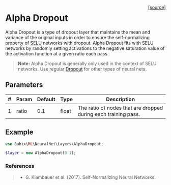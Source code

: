 <span style="float:right;"><a href="https://github.com/RubixML/Extras/blob/master/src/NeuralNet/Layers/AlphaDropout.php">[source]</a></span>

# Alpha Dropout
Alpha Dropout is a type of dropout layer that maintains the mean and variance of the original inputs in order to ensure the self-normalizing property of [SELU](../activation-functions/selu.md) networks with dropout. Alpha Dropout fits with SELU networks by randomly setting activations to the negative saturation value of the activation function at a given ratio each pass.

> **Note:** Alpha Dropout is generally only used in the context of SELU networks. Use regular [Dropout](dropout.md) for other types of neural nets.

## Parameters
| # | Param | Default | Type | Description |
|---|---|---|---|---|
| 1 | ratio | 0.1 | float | The ratio of nodes that are dropped during each training pass. |

## Example
```php
use Rubix\ML\NeuralNet\Layers\AlphaDropout;

$layer = new AlphaDropout(0.1);
```

### References
>- G. Klambauer et al. (2017). Self-Normalizing Neural Networks.